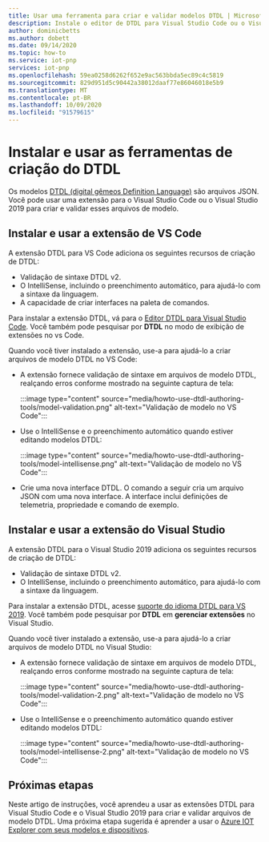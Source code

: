 ```yaml
---
title: Usar uma ferramenta para criar e validar modelos DTDL | Microsoft Docs
description: Instale o editor de DTDL para Visual Studio Code ou o Visual Studio 2019 e use-o para criar modelos de IoT Plug and Play.
author: dominicbetts
ms.author: dobett
ms.date: 09/14/2020
ms.topic: how-to
ms.service: iot-pnp
services: iot-pnp
ms.openlocfilehash: 59ea0258d6262f652e9ac563bbda5ec89c4c5819
ms.sourcegitcommit: 829d951d5c90442a38012daaf77e86046018e5b9
ms.translationtype: MT
ms.contentlocale: pt-BR
ms.lasthandoff: 10/09/2020
ms.locfileid: "91579615"
---
```

# <a name="install-and-use-the-dtdl-authoring-tools"></a>Instalar e usar as ferramentas de criação do DTDL

Os modelos [DTDL (digital gêmeos Definition Language)](https://github.com/Azure/opendigitaltwins-dtdl/blob/master/DTDL/v2/dtdlv2.md) são arquivos JSON. Você pode usar uma extensão para o Visual Studio Code ou o Visual Studio 2019 para criar e validar esses arquivos de modelo.

## <a name="install-and-use-the-vs-code-extension"></a>Instalar e usar a extensão de VS Code

A extensão DTDL para VS Code adiciona os seguintes recursos de criação de DTDL:

- Validação de sintaxe DTDL v2.
- O IntelliSense, incluindo o preenchimento automático, para ajudá-lo com a sintaxe da linguagem.
- A capacidade de criar interfaces na paleta de comandos.

Para instalar a extensão DTDL, vá para o [Editor DTDL para Visual Studio Code](https://marketplace.visualstudio.com/items?itemName=vsciot-vscode.vscode-dtdl). Você também pode pesquisar por **DTDL** no modo de exibição de extensões no vs Code.

Quando você tiver instalado a extensão, use-a para ajudá-lo a criar arquivos de modelo DTDL no VS Code:

- A extensão fornece validação de sintaxe em arquivos de modelo DTDL, realçando erros conforme mostrado na seguinte captura de tela:

    :::image type="content" source="media/howto-use-dtdl-authoring-tools/model-validation.png" alt-text="Validação de modelo no VS Code":::

- Use o IntelliSense e o preenchimento automático quando estiver editando modelos DTDL:

    :::image type="content" source="media/howto-use-dtdl-authoring-tools/model-intellisense.png" alt-text="Validação de modelo no VS Code":::

- Crie uma nova interface DTDL. O comando a seguir cria um arquivo JSON com uma nova interface. A interface inclui definições de telemetria, propriedade e comando de exemplo.

## <a name="install-and-use-the-visual-studio-extension"></a>Instalar e usar a extensão do Visual Studio

A extensão DTDL para o Visual Studio 2019 adiciona os seguintes recursos de criação de DTDL:

- Validação de sintaxe DTDL v2.
- O IntelliSense, incluindo o preenchimento automático, para ajudá-lo com a sintaxe da linguagem.

Para instalar a extensão DTDL, acesse [suporte do idioma DTDL para VS 2019](https://marketplace.visualstudio.com/items?itemName=vsc-iot.vs16dtdllanguagesupport). Você também pode pesquisar por **DTDL** em **gerenciar extensões** no Visual Studio.

Quando você tiver instalado a extensão, use-a para ajudá-lo a criar arquivos de modelo DTDL no Visual Studio:

- A extensão fornece validação de sintaxe em arquivos de modelo DTDL, realçando erros conforme mostrado na seguinte captura de tela:

    :::image type="content" source="media/howto-use-dtdl-authoring-tools/model-validation-2.png" alt-text="Validação de modelo no VS Code":::

- Use o IntelliSense e o preenchimento automático quando estiver editando modelos DTDL:

    :::image type="content" source="media/howto-use-dtdl-authoring-tools/model-intellisense-2.png" alt-text="Validação de modelo no VS Code":::

## <a name="next-steps"></a>Próximas etapas

Neste artigo de instruções, você aprendeu a usar as extensões DTDL para Visual Studio Code e o Visual Studio 2019 para criar e validar arquivos de modelo DTDL. Uma próxima etapa sugerida é aprender a usar o [Azure IOT Explorer com seus modelos e dispositivos](./howto-use-iot-explorer.md).
